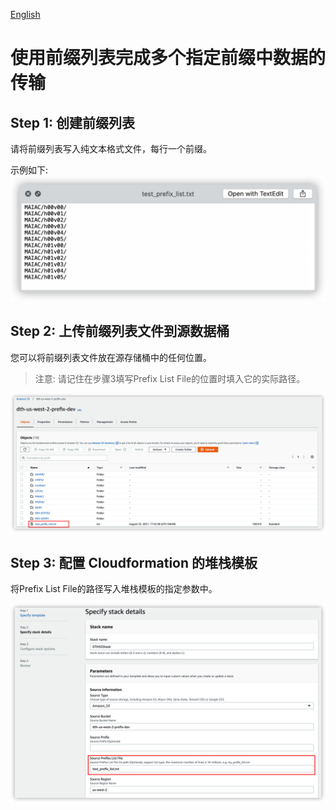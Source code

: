 [English](./USING_PREFIX_LIST_EN.md)

# 使用前缀列表完成多个指定前缀中数据的传输

## Step 1: 创建前缀列表

请将前缀列表写入纯文本格式文件，每行一个前缀。

示例如下:
![Prefix List File](images/prefix_list_file.png)

## Step 2: 上传前缀列表文件到源数据桶

您可以将前缀列表文件放在源存储桶中的任何位置。
> 注意: 请记住在步骤3填写Prefix List File的位置时填入它的实际路径。

![prefix_list_file_in_s3](images/prefix_list_file_in_s3.png)

## Step 3: 配置 Cloudformation 的堆栈模板

将Prefix List File的路径写入堆栈模板的指定参数中。

![cloudformaiton](images/cloudformation_prefix_list.png)